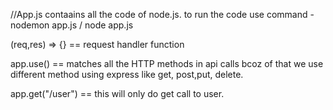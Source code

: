 //App.js contaains all the code of node.js.
to run the code
use command - nodemon app.js / node app.js


(req,res) => {} == request handler function

app.use() == matches all the HTTP methods in api calls
bcoz of that we use different method using express like get, post,put, delete.

app.get("/user") == this will only do get call to user.